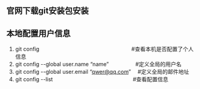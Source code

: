 ## 官网下载git安装包安装

## 本地配置用户信息

1. git config                  #查看本机是否配置了个人信息
2. git config --global user.name “name”     #定义全局的用户名
3. git config --global user.email “qwer@qq.com”  #定义全局的邮件地址
4. git config --list               #查看配置信息